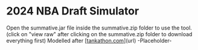 # 2024 NBA Draft Simulator
Open the summative.jar file inside the summative.zip folder to use the tool. (click on "view raw" after clicking on the summative.zip folder to download everything first)
Modelled after [[tankathon.com](https://www.tankathon.com/)](url)
-Placeholder-
